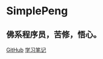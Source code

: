 # **SimplePeng**

## 佛系程序员，苦修，悟心。

[GitHub](https://github.com/simplepeng)
[学习笔记](https://simplepeng.github.io/KeepLearning)

